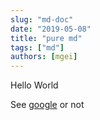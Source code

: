 ```yaml
---
slug: "md-doc"
date: "2019-05-08"
title: "pure md"
tags: ["md"]
authors: [mgei]
---
```

  
Hello World

See [google](https://www.google.com) or not